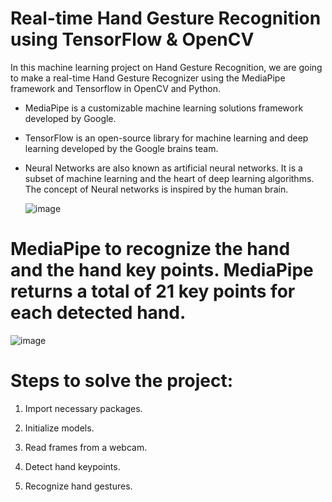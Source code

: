 # Real-time Hand Gesture Recognition using TensorFlow & OpenCV

In this machine learning project on Hand Gesture Recognition, we are going to make a real-time Hand Gesture Recognizer using the MediaPipe framework and Tensorflow in OpenCV and Python.
* MediaPipe is a customizable machine learning solutions framework developed by Google.
* TensorFlow is an open-source library for machine learning and deep learning developed by the Google brains team.
* Neural Networks are also known as artificial neural networks. It is a subset of machine learning and the heart of deep learning algorithms. The concept of Neural networks is inspired by the human brain.
  
  ![image](https://github.com/Sridhar922/Hand-Gesture-Recognition/assets/122592164/5d8bf25e-08f1-4552-bb88-5780214f0a3a)
# MediaPipe to recognize the hand and the hand key points. MediaPipe returns a total of 21 key points for each detected hand.
![image](https://github.com/Sridhar922/Hand-Gesture-Recognition/assets/122592164/fbb2171c-e2a7-4b31-ac3f-bac800f8092e)

# Steps to solve the project:
1. Import necessary packages.

2. Initialize models.

3. Read frames from a webcam.

4. Detect hand keypoints.

5. Recognize hand gestures.
